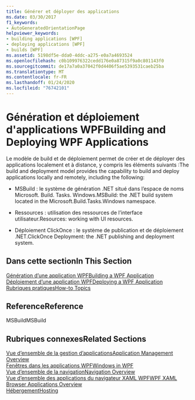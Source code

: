 ```yaml
---
title: Générer et déployer des applications
ms.date: 03/30/2017
f1_keywords:
- AutoGeneratedOrientationPage
helpviewer_keywords:
- building applications [WPF]
- deploying applications [WPF]
- builds [WPF]
ms.assetid: 5198df5e-dda0-4ddc-a275-e0a7a4693524
ms.openlocfilehash: c0b109976322cedd176e0a87315f9a0c801143f0
ms.sourcegitcommit: de17a7a0a37042f0d4406f5ae5393531caeb25ba
ms.translationtype: MT
ms.contentlocale: fr-FR
ms.lasthandoff: 01/24/2020
ms.locfileid: "76742101"
---
```

# <a name="building-and-deploying-wpf-applications"></a><span data-ttu-id="7f008-102">Génération et déploiement d'applications WPF</span><span class="sxs-lookup"><span data-stu-id="7f008-102">Building and Deploying WPF Applications</span></span>
<span data-ttu-id="7f008-103">Le modèle de build et de déploiement permet de créer et de déployer des applications localement et à distance, y compris les éléments suivants :</span><span class="sxs-lookup"><span data-stu-id="7f008-103">The build and deployment model provides the capability to build and deploy applications locally and remotely, including the following:</span></span>  
  
- <span data-ttu-id="7f008-104">MSBuild : le système de génération .NET situé dans l’espace de noms Microsoft. Build. Tasks. Windows.</span><span class="sxs-lookup"><span data-stu-id="7f008-104">MSBuild: the .NET build system located in the Microsoft.Build.Tasks.Windows namespace.</span></span>  
  
- <span data-ttu-id="7f008-105">Ressources : utilisation des ressources de l’interface utilisateur.</span><span class="sxs-lookup"><span data-stu-id="7f008-105">Resources: working with UI resources.</span></span>  
  
- <span data-ttu-id="7f008-106">Déploiement ClickOnce : le système de publication et de déploiement .NET.</span><span class="sxs-lookup"><span data-stu-id="7f008-106">ClickOnce Deployment: the .NET publishing and deployment system.</span></span>  
  
## <a name="in-this-section"></a><span data-ttu-id="7f008-107">Dans cette section</span><span class="sxs-lookup"><span data-stu-id="7f008-107">In This Section</span></span>  
 [<span data-ttu-id="7f008-108">Génération d’une application WPF</span><span class="sxs-lookup"><span data-stu-id="7f008-108">Building a WPF Application</span></span>](building-a-wpf-application-wpf.md)  
 [<span data-ttu-id="7f008-109">Déploiement d’une application WPF</span><span class="sxs-lookup"><span data-stu-id="7f008-109">Deploying a WPF Application</span></span>](deploying-a-wpf-application-wpf.md)  
 [<span data-ttu-id="7f008-110">Rubriques pratiques</span><span class="sxs-lookup"><span data-stu-id="7f008-110">How-to Topics</span></span>](build-and-deploy-how-to-topics.md)  
  
## <a name="reference"></a><span data-ttu-id="7f008-111">Reference</span><span class="sxs-lookup"><span data-stu-id="7f008-111">Reference</span></span>  
 <span data-ttu-id="7f008-112">MSBuild</span><span class="sxs-lookup"><span data-stu-id="7f008-112">MSBuild</span></span>  
  
## <a name="related-sections"></a><span data-ttu-id="7f008-113">Rubriques connexes</span><span class="sxs-lookup"><span data-stu-id="7f008-113">Related Sections</span></span>  
 [<span data-ttu-id="7f008-114">Vue d’ensemble de la gestion d’applications</span><span class="sxs-lookup"><span data-stu-id="7f008-114">Application Management Overview</span></span>](application-management-overview.md)  
  [<span data-ttu-id="7f008-115">Fenêtres dans les applications WPF</span><span class="sxs-lookup"><span data-stu-id="7f008-115">Windows in WPF</span></span>](windows-in-wpf-applications.md)  
  [<span data-ttu-id="7f008-116">Vue d’ensemble de la navigation</span><span class="sxs-lookup"><span data-stu-id="7f008-116">Navigation Overview</span></span>](navigation-overview.md)  
  [<span data-ttu-id="7f008-117">Vue d’ensemble des applications du navigateur XAML WPF</span><span class="sxs-lookup"><span data-stu-id="7f008-117">WPF XAML Browser Applications Overview</span></span>](wpf-xaml-browser-applications-overview.md)  
  [<span data-ttu-id="7f008-118">Hébergement</span><span class="sxs-lookup"><span data-stu-id="7f008-118">Hosting</span></span>](hosting-wpf-applications.md)
